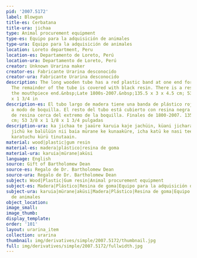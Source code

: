 ```yaml
---
pid: '2007.5172'
label: Blowgun
title-es: Cerbatana
title-ura: jichaa
type: Animal procurement equipment
type-es: Equipo para la adquisición de animales
type-ura: Equipo para la adquisición de animales
location: Loreto department, Peru
location-es: Departamento de Loreto, Perú
location-ura: Departamento de Loreto, Perú
creator: Unknown Urarina maker
creator-es: Fabricante Urarina desconocido
creator-ura: Fabricante Urarina desconocido
description: The long wooden tube has a red plastic band at one end for a mouthpiece.
  The remainder of the tube is covered with black resin. There is a resin knob near
  the mouthpiece end.&nbsp;Late 1800s-2007.&nbsp;135.5 x 3 x 4.5 cm; 53 3/8 x 1 1/8
  x 1 3/4 in
description-es: El tubo largo de madera tiene una banda de plástico roja en un extremo
  a modo de boquilla. El resto del tubo está cubierto con resina negra. Hay una perilla
  de resina cerca del extremo de la boquilla. Finales de 1800-2007. 135,5 x 3 x 4,5
  cm; 53 3/8 x 1 1/8 x 1 3/4 pulgadas
description-ura: ka jichaa te jaaüre karuia kaje jachüin, küani jicharaain, nii baia
  jichü ke balülüin nii baia mürane ke kunaaküre, icha katü ke nasi teein, nujüaeke
  karatuchu kürü tinutaain.
material: wood|plastic|gum resin
material-es: madera|plástico|resina de goma
material-ura: karuia|mürane|aküsi
language: English
source: Gift of Bartholomew Dean
source-es: Regalo de Dr. Bartholomew Dean
source-ura: Regalo de Dr. Bartholomew Dean
subject: Wood|Plastic|Gum resin|Animal procurement equipment
subject-es: Madera|Plástico|Resina de goma|Equipo para la adquisición de animales
subject-ura: karuia|mürane|aküsi|Madera|Plástico|Resina de goma|Equipo para la adquisición
  de animales
object_location:
image_small:
image_thumb:
display_template:
order: '101'
layout: urarina_item
collection: urarina
thumbnail: img/derivatives/simple/2007.5172/thumbnail.jpg
full: img/derivatives/simple/2007.5172/fullwidth.jpg
---
```

